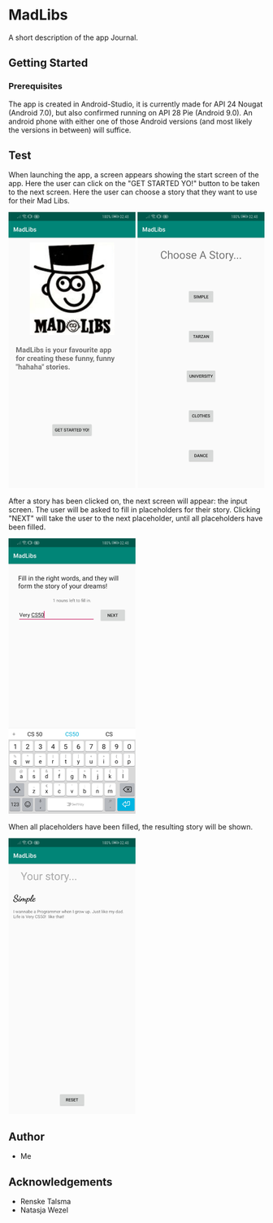 # MadLibs
A short description of the app Journal.

## Getting Started
### Prerequisites
The app is created in Android-Studio, it is currently made for API 24 Nougat (Android 7.0), but also confirmed running on API 28 Pie (Android 9.0).
An android phone with either one of those Android versions (and most likely the versions in between) will suffice.

## Test
When launching the app, a screen appears showing the start screen of the app. Here the user can click on the "GET STARTED YO!" button to be taken to the next screen. Here the user can choose a story that they want to use for their Mad Libs.

<img src="ReadMeImages/image1.jpg" width="250" > <img src="ReadMeImages/image2.jpg" width="250" >

After a story has been clicked on, the next screen will appear: the input screen. The user will be asked to fill in placeholders for their story. Clicking "NEXT" will take the user to the next placeholder, until all placeholders have been filled.

<img src="ReadMeImages/image3.jpg" width="250" >

When all placeholders have been filled, the resulting story will be shown.

<img src="ReadMeImages/image4.jpg" width="250" >


## Author
* Me

## Acknowledgements
* Renske Talsma
* Natasja Wezel
